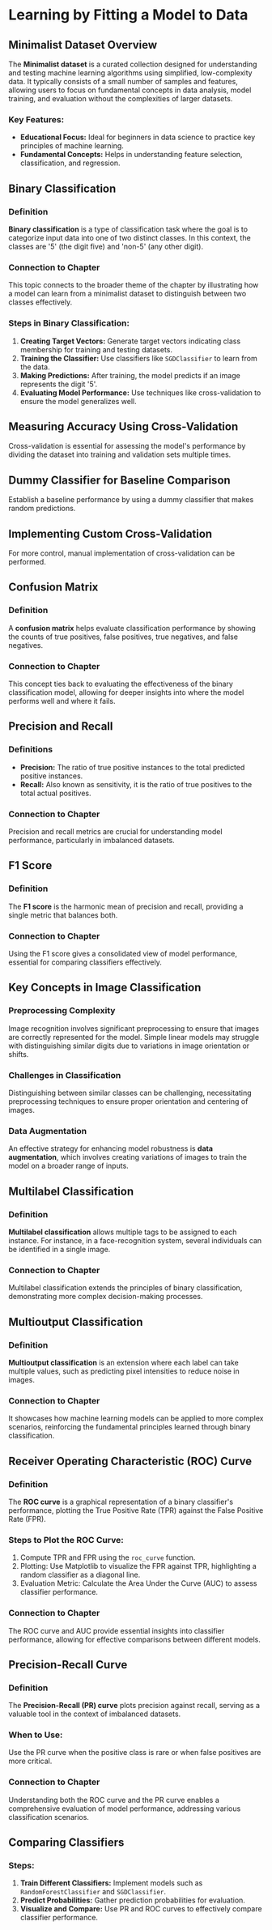 # Learning by Fitting a Model to Data

## Minimalist Dataset Overview
The **Minimalist dataset** is a curated collection designed for understanding and testing machine learning algorithms using simplified, low-complexity data. It typically consists of a small number of samples and features, allowing users to focus on fundamental concepts in data analysis, model training, and evaluation without the complexities of larger datasets.

### Key Features:
- **Educational Focus:** Ideal for beginners in data science to practice key principles of machine learning.
- **Fundamental Concepts:** Helps in understanding feature selection, classification, and regression.

## Binary Classification

### Definition
**Binary classification** is a type of classification task where the goal is to categorize input data into one of two distinct classes. In this context, the classes are '5' (the digit five) and 'non-5' (any other digit).

### Connection to Chapter
This topic connects to the broader theme of the chapter by illustrating how a model can learn from a minimalist dataset to distinguish between two classes effectively.

### Steps in Binary Classification:
1. **Creating Target Vectors:** Generate target vectors indicating class membership for training and testing datasets.
2. **Training the Classifier:** Use classifiers like `SGDClassifier` to learn from the data.
3. **Making Predictions:** After training, the model predicts if an image represents the digit '5'.
4. **Evaluating Model Performance:** Use techniques like cross-validation to ensure the model generalizes well.

## Measuring Accuracy Using Cross-Validation
Cross-validation is essential for assessing the model's performance by dividing the dataset into training and validation sets multiple times.

## Dummy Classifier for Baseline Comparison
Establish a baseline performance by using a dummy classifier that makes random predictions.

## Implementing Custom Cross-Validation
For more control, manual implementation of cross-validation can be performed.

## Confusion Matrix

### Definition
A **confusion matrix** helps evaluate classification performance by showing the counts of true positives, false positives, true negatives, and false negatives.

### Connection to Chapter
This concept ties back to evaluating the effectiveness of the binary classification model, allowing for deeper insights into where the model performs well and where it fails.

## Precision and Recall

### Definitions
- **Precision:** The ratio of true positive instances to the total predicted positive instances.
- **Recall:** Also known as sensitivity, it is the ratio of true positives to the total actual positives.

### Connection to Chapter
Precision and recall metrics are crucial for understanding model performance, particularly in imbalanced datasets.

## F1 Score

### Definition
The **F1 score** is the harmonic mean of precision and recall, providing a single metric that balances both.

### Connection to Chapter
Using the F1 score gives a consolidated view of model performance, essential for comparing classifiers effectively.

## Key Concepts in Image Classification

### Preprocessing Complexity
Image recognition involves significant preprocessing to ensure that images are correctly represented for the model. Simple linear models may struggle with distinguishing similar digits due to variations in image orientation or shifts.

### Challenges in Classification
Distinguishing between similar classes can be challenging, necessitating preprocessing techniques to ensure proper orientation and centering of images.

### Data Augmentation
An effective strategy for enhancing model robustness is **data augmentation**, which involves creating variations of images to train the model on a broader range of inputs.

## Multilabel Classification

### Definition
**Multilabel classification** allows multiple tags to be assigned to each instance. For instance, in a face-recognition system, several individuals can be identified in a single image.

### Connection to Chapter
Multilabel classification extends the principles of binary classification, demonstrating more complex decision-making processes.

## Multioutput Classification

### Definition
**Multioutput classification** is an extension where each label can take multiple values, such as predicting pixel intensities to reduce noise in images.

### Connection to Chapter
It showcases how machine learning models can be applied to more complex scenarios, reinforcing the fundamental principles learned through binary classification.

## Receiver Operating Characteristic (ROC) Curve

### Definition
The **ROC curve** is a graphical representation of a binary classifier's performance, plotting the True Positive Rate (TPR) against the False Positive Rate (FPR).

### Steps to Plot the ROC Curve:
1. Compute TPR and FPR using the `roc_curve` function.
2. Plotting: Use Matplotlib to visualize the FPR against TPR, highlighting a random classifier as a diagonal line.
3. Evaluation Metric: Calculate the Area Under the Curve (AUC) to assess classifier performance.

### Connection to Chapter
The ROC curve and AUC provide essential insights into classifier performance, allowing for effective comparisons between different models.

## Precision-Recall Curve

### Definition
The **Precision-Recall (PR) curve** plots precision against recall, serving as a valuable tool in the context of imbalanced datasets.

### When to Use:
Use the PR curve when the positive class is rare or when false positives are more critical.

### Connection to Chapter
Understanding both the ROC curve and the PR curve enables a comprehensive evaluation of model performance, addressing various classification scenarios.

## Comparing Classifiers

### Steps:
1. **Train Different Classifiers:** Implement models such as `RandomForestClassifier` and `SGDClassifier`.
2. **Predict Probabilities:** Gather prediction probabilities for evaluation.
3. **Visualize and Compare:** Use PR and ROC curves to effectively compare classifier performance.
